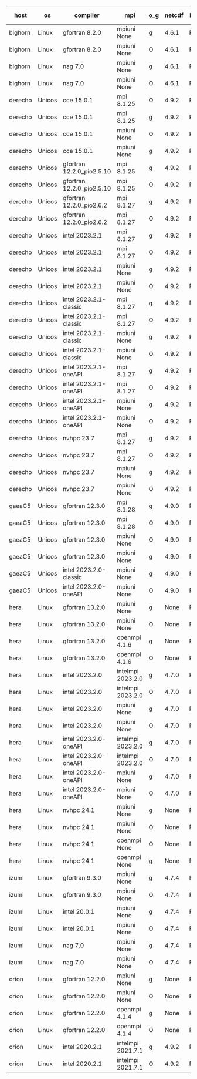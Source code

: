 

| host     | os       | compiler                              | mpi                      | o_g        | netcdf        | build       | u_pass          | u_fail          | s_pass            | s_fail            | e_pass             | e_fail             | nuopc_pass       | nuopc_fail       | artifacts link          |
|----------|----------|---------------------------------------|--------------------------|------------|---------------|-------------|-----------------|-----------------|-------------------|-------------------|--------------------|--------------------|------------------|------------------|-------------------------|
| bighorn | Linux | gfortran 8.2.0 | mpiuni None  | g | 4.6.1  | PASS | 12516 | 0 | 9 | 0 | 43 | 0 | None | None | <a href="https://github.com/esmf-org/esmf-test-artifacts/tree/e23e17e657592183775621b98076cb0932deb328/develop/gfortran/8.2.0/g/mpiuni/None" target="_blank">e23e17e</a> | 
| bighorn | Linux | gfortran 8.2.0 | mpiuni None  | O | 4.6.1  | PASS | 12516 | 0 | 9 | 0 | 43 | 0 | None | None | <a href="https://github.com/esmf-org/esmf-test-artifacts/tree/219f1820eeb101a6bd60765f36f23d807c5787ab/develop/gfortran/8.2.0/O/mpiuni/None" target="_blank">219f182</a> | 
| bighorn | Linux | nag 7.0 | mpiuni None  | g | 4.6.1  | PASS | 12516 | 0 | 9 | 0 | 43 | 0 | None | None | <a href="https://github.com/esmf-org/esmf-test-artifacts/tree/b3b9a34144fc6e3d1e2e7b684ee481db6166380a/develop/nag/7.0/g/mpiuni/None" target="_blank">b3b9a34</a> | 
| bighorn | Linux | nag 7.0 | mpiuni None  | O | 4.6.1  | PASS | 12516 | 0 | 9 | 0 | 43 | 0 | None | None | <a href="https://github.com/esmf-org/esmf-test-artifacts/tree/7b731a33d3b5c9c511b6307113ecb124711713cf/develop/nag/7.0/O/mpiuni/None" target="_blank">7b731a3</a> | 
| derecho | Unicos | cce 15.0.1 | mpi 8.1.25  | O | 4.9.2  | PASS | 14106 | 78 | 51 | 0 | 80 | 0 | 55 | 1 | <a href="https://github.com/esmf-org/esmf-test-artifacts/tree/7c1518f84c0a1a3339360f2a83047a9d3f7f1e77/develop/cce/15.0.1/O/mpi/8.1.25" target="_blank">7c1518f</a> | 
| derecho | Unicos | cce 15.0.1 | mpi 8.1.25  | g | 4.9.2  | PASS | 13986 | 198 | 51 | 0 | 80 | 0 | 55 | 1 | <a href="https://github.com/esmf-org/esmf-test-artifacts/tree/30b6a465365af00afe35a164e4bdee8b4b0f711f/develop/cce/15.0.1/g/mpi/8.1.25" target="_blank">30b6a46</a> | 
| derecho | Unicos | cce 15.0.1 | mpiuni None  | O | 4.9.2  | PASS | 12281 | 235 | 9 | 0 | 43 | 0 | None | None | <a href="https://github.com/esmf-org/esmf-test-artifacts/tree/8d583531065fde3b4833ef330e04e2e8c82521e3/develop/cce/15.0.1/O/mpiuni/None" target="_blank">8d58353</a> | 
| derecho | Unicos | cce 15.0.1 | mpiuni None  | g | 4.9.2  | PASS | 12440 | 76 | 9 | 0 | 43 | 0 | None | None | <a href="https://github.com/esmf-org/esmf-test-artifacts/tree/29255a7c6e2d187a9880c9178f27055a2b2a47ad/develop/cce/15.0.1/g/mpiuni/None" target="_blank">29255a7</a> | 
| derecho | Unicos | gfortran 12.2.0_pio2.5.10 | mpi 8.1.25  | g | 4.9.2  | PASS | 14184 | 0 | 51 | 0 | 80 | 0 | 56 | 0 | <a href="https://github.com/esmf-org/esmf-test-artifacts/tree/225ebe209e82b528c2c13d1de8cc9349b748ce3e/develop/gfortran/12.2.0_pio2.5.10/g/mpi/8.1.25" target="_blank">225ebe2</a> | 
| derecho | Unicos | gfortran 12.2.0_pio2.5.10 | mpi 8.1.25  | O | 4.9.2  | PASS | 14184 | 0 | 51 | 0 | 80 | 0 | 56 | 0 | <a href="https://github.com/esmf-org/esmf-test-artifacts/tree/9cff55ad1c25b60ffb035012a840e19a8e0825ac/develop/gfortran/12.2.0_pio2.5.10/O/mpi/8.1.25" target="_blank">9cff55a</a> | 
| derecho | Unicos | gfortran 12.2.0_pio2.6.2 | mpi 8.1.27  | g | 4.9.2  | PASS | 14184 | 0 | 51 | 0 | 80 | 0 | 56 | 0 | <a href="https://github.com/esmf-org/esmf-test-artifacts/tree/c8dd6838894d0f03ea52b22d01af020b68d71d48/develop/gfortran/12.2.0_pio2.6.2/g/mpi/8.1.27" target="_blank">c8dd683</a> | 
| derecho | Unicos | gfortran 12.2.0_pio2.6.2 | mpi 8.1.27  | O | 4.9.2  | PASS | 14184 | 0 | 51 | 0 | 80 | 0 | 56 | 0 | <a href="https://github.com/esmf-org/esmf-test-artifacts/tree/162fa8a82d9bc075f84c092b189df7322af612f8/develop/gfortran/12.2.0_pio2.6.2/O/mpi/8.1.27" target="_blank">162fa8a</a> | 
| derecho | Unicos | intel 2023.2.1 | mpi 8.1.27  | g | 4.9.2  | PASS | 14184 | 0 | 51 | 0 | 80 | 0 | 57 | 0 | <a href="https://github.com/esmf-org/esmf-test-artifacts/tree/c3987d32d1d33dc6eaacfc5e78ed6c80a22c84fa/develop/intel/2023.2.1/g/mpi/8.1.27" target="_blank">c3987d3</a> | 
| derecho | Unicos | intel 2023.2.1 | mpi 8.1.27  | O | 4.9.2  | PASS | 14184 | 0 | 51 | 0 | 80 | 0 | 57 | 0 | <a href="https://github.com/esmf-org/esmf-test-artifacts/tree/b25cc124e6a275ecbe260d065370310ad8601c8a/develop/intel/2023.2.1/O/mpi/8.1.27" target="_blank">b25cc12</a> | 
| derecho | Unicos | intel 2023.2.1 | mpiuni None  | g | 4.9.2  | PASS | 12516 | 0 | 9 | 0 | 43 | 0 | None | None | <a href="https://github.com/esmf-org/esmf-test-artifacts/tree/9936d227853a00d2b84c5093b0072d7e6aac9afe/develop/intel/2023.2.1/g/mpiuni/None" target="_blank">9936d22</a> | 
| derecho | Unicos | intel 2023.2.1 | mpiuni None  | O | 4.9.2  | PASS | 12516 | 0 | 9 | 0 | 43 | 0 | None | None | <a href="https://github.com/esmf-org/esmf-test-artifacts/tree/bc259e04673e55152412e9d034c221bb06f1442a/develop/intel/2023.2.1/O/mpiuni/None" target="_blank">bc259e0</a> | 
| derecho | Unicos | intel 2023.2.1-classic | mpi 8.1.27  | g | 4.9.2  | PASS | 14184 | 0 | 51 | 0 | 80 | 0 | 56 | 0 | <a href="https://github.com/esmf-org/esmf-test-artifacts/tree/1d0e38dc9f5c4c4b2191cb4a97c8c6f74fac7a50/develop/intel/2023.2.1-classic/g/mpi/8.1.27" target="_blank">1d0e38d</a> | 
| derecho | Unicos | intel 2023.2.1-classic | mpi 8.1.27  | O | 4.9.2  | PASS | 14184 | 0 | 51 | 0 | 80 | 0 | 56 | 0 | <a href="https://github.com/esmf-org/esmf-test-artifacts/tree/16ce32b4fa988d8076b0bb73302a2059fab4e90f/develop/intel/2023.2.1-classic/O/mpi/8.1.27" target="_blank">16ce32b</a> | 
| derecho | Unicos | intel 2023.2.1-classic | mpiuni None  | g | 4.9.2  | PASS | 12516 | 0 | 9 | 0 | 43 | 0 | None | None | <a href="https://github.com/esmf-org/esmf-test-artifacts/tree/a63c6bb50133a7c74c3be767f8365e32f7be2c8c/develop/intel/2023.2.1-classic/g/mpiuni/None" target="_blank">a63c6bb</a> | 
| derecho | Unicos | intel 2023.2.1-classic | mpiuni None  | O | 4.9.2  | PASS | 12516 | 0 | 9 | 0 | 43 | 0 | None | None | <a href="https://github.com/esmf-org/esmf-test-artifacts/tree/95bb8e85f372294d2d3ef50f2ee0a030a582ed40/develop/intel/2023.2.1-classic/O/mpiuni/None" target="_blank">95bb8e8</a> | 
| derecho | Unicos | intel 2023.2.1-oneAPI | mpi 8.1.27  | g | 4.9.2  | PASS | 14184 | 0 | 51 | 0 | 80 | 0 | 56 | 0 | <a href="https://github.com/esmf-org/esmf-test-artifacts/tree/5f8c080852303ae83fcbfeeedada47ba39a6efb0/develop/intel/2023.2.1-oneAPI/g/mpi/8.1.27" target="_blank">5f8c080</a> | 
| derecho | Unicos | intel 2023.2.1-oneAPI | mpi 8.1.27  | O | 4.9.2  | PASS | 14184 | 0 | 50 | 1 | 80 | 0 | 56 | 0 | <a href="https://github.com/esmf-org/esmf-test-artifacts/tree/f2ed211a10f239a753baf25ccca88771d7acdfec/develop/intel/2023.2.1-oneAPI/O/mpi/8.1.27" target="_blank">f2ed211</a> | 
| derecho | Unicos | intel 2023.2.1-oneAPI | mpiuni None  | g | 4.9.2  | PASS | 12516 | 0 | 9 | 0 | 43 | 0 | None | None | <a href="https://github.com/esmf-org/esmf-test-artifacts/tree/e4046280da6501da82de7959c9dfad3af26c408a/develop/intel/2023.2.1-oneAPI/g/mpiuni/None" target="_blank">e404628</a> | 
| derecho | Unicos | intel 2023.2.1-oneAPI | mpiuni None  | O | 4.9.2  | PASS | 12516 | 0 | 9 | 0 | 43 | 0 | None | None | <a href="https://github.com/esmf-org/esmf-test-artifacts/tree/72e44d6069ca78c48571c65b8b72c9d51e0cefc0/develop/intel/2023.2.1-oneAPI/O/mpiuni/None" target="_blank">72e44d6</a> | 
| derecho | Unicos | nvhpc 23.7 | mpi 8.1.27  | g | 4.9.2  | PASS | 14184 | 0 | 51 | 0 | 80 | 0 | 56 | 0 | <a href="https://github.com/esmf-org/esmf-test-artifacts/tree/721d409c4ae3194f6822b641a895ae8583bf2ce8/develop/nvhpc/23.7/g/mpi/8.1.27" target="_blank">721d409</a> | 
| derecho | Unicos | nvhpc 23.7 | mpi 8.1.27  | O | 4.9.2  | PASS | 14184 | 0 | 51 | 0 | 80 | 0 | 56 | 0 | <a href="https://github.com/esmf-org/esmf-test-artifacts/tree/e8fc3f8ef87638a69f4e57e886bbc430ed9359ec/develop/nvhpc/23.7/O/mpi/8.1.27" target="_blank">e8fc3f8</a> | 
| derecho | Unicos | nvhpc 23.7 | mpiuni None  | g | 4.9.2  | PASS | 12516 | 0 | 9 | 0 | 43 | 0 | None | None | <a href="https://github.com/esmf-org/esmf-test-artifacts/tree/85862c7528a97b555a76746592849b31c9161940/develop/nvhpc/23.7/g/mpiuni/None" target="_blank">85862c7</a> | 
| derecho | Unicos | nvhpc 23.7 | mpiuni None  | O | 4.9.2  | PASS | 12516 | 0 | 9 | 0 | 43 | 0 | None | None | <a href="https://github.com/esmf-org/esmf-test-artifacts/tree/df57a2c83868f4c92d764afbc193ba71fa6d165c/develop/nvhpc/23.7/O/mpiuni/None" target="_blank">df57a2c</a> | 
| gaeaC5 | Unicos | gfortran 12.3.0 | mpi 8.1.28  | g | 4.9.0  | PASS | 14184 | 0 | 51 | 0 | 80 | 0 | 56 | 0 | <a href="https://github.com/esmf-org/esmf-test-artifacts/tree/8bd6ee09d56eeec5c6e27b62645f486f7e8be4e7/develop/gfortran/12.3.0/g/mpi/8.1.28" target="_blank">8bd6ee0</a> | 
| gaeaC5 | Unicos | gfortran 12.3.0 | mpi 8.1.28  | O | 4.9.0  | PASS | None | None | None | None | None | None | None | None | <a href="https://github.com/esmf-org/esmf-test-artifacts/tree/0dc3c6f3eaaefb04eb7de0b7b213ec05c257f199/develop/gfortran/12.3.0/O/mpi/8.1.28" target="_blank">0dc3c6f</a> | 
| gaeaC5 | Unicos | gfortran 12.3.0 | mpiuni None  | O | 4.9.0  | PASS | 12516 | 0 | 9 | 0 | 43 | 0 | None | None | <a href="https://github.com/esmf-org/esmf-test-artifacts/tree/5a37e24f6d19d8fa9bd4c6d12bb5285d007cacc4/develop/gfortran/12.3.0/O/mpiuni/None" target="_blank">5a37e24</a> | 
| gaeaC5 | Unicos | gfortran 12.3.0 | mpiuni None  | g | 4.9.0  | PASS | None | None | None | None | None | None | None | None | <a href="https://github.com/esmf-org/esmf-test-artifacts/tree/5e5d7de2821a90101754a8fcbfd5391735b669f6/develop/gfortran/12.3.0/g/mpiuni/None" target="_blank">5e5d7de</a> | 
| gaeaC5 | Unicos | intel 2023.2.0-classic | mpiuni None  | g | 4.9.0  | PASS | 12516 | 0 | 9 | 0 | 43 | 0 | None | None | <a href="https://github.com/esmf-org/esmf-test-artifacts/tree/c118a75acaf3e01cc5d76b276416342f364476c5/develop/intel/2023.2.0-classic/g/mpiuni/None" target="_blank">c118a75</a> | 
| gaeaC5 | Unicos | intel 2023.2.0-oneAPI | mpiuni None  | O | 4.9.0  | PASS | 12516 | 0 | 9 | 0 | 43 | 0 | None | None | <a href="https://github.com/esmf-org/esmf-test-artifacts/tree/bb5b21673c92ea5b974322d16eda8468131e6491/develop/intel/2023.2.0-oneAPI/O/mpiuni/None" target="_blank">bb5b216</a> | 
| hera | Linux | gfortran 13.2.0 | mpiuni None  | g | None  | PASS | 12516 | 0 | 9 | 0 | 43 | 0 | None | None | <a href="https://github.com/esmf-org/esmf-test-artifacts/tree/420ff63cfbb1748b3fc0d6fde4679a31236fef83/develop/gfortran/13.2.0/g/mpiuni/None" target="_blank">420ff63</a> | 
| hera | Linux | gfortran 13.2.0 | mpiuni None  | O | None  | PASS | 12516 | 0 | 9 | 0 | 43 | 0 | None | None | <a href="https://github.com/esmf-org/esmf-test-artifacts/tree/874a87a2a68f1fd255d87e581185339884534680/develop/gfortran/13.2.0/O/mpiuni/None" target="_blank">874a87a</a> | 
| hera | Linux | gfortran 13.2.0 | openmpi 4.1.6  | g | None  | PASS | 14184 | 0 | 51 | 0 | 80 | 0 | 56 | 0 | <a href="https://github.com/esmf-org/esmf-test-artifacts/tree/a11d2e86c6a9dbc07e4134533574cdaa26054e0b/develop/gfortran/13.2.0/g/openmpi/4.1.6" target="_blank">a11d2e8</a> | 
| hera | Linux | gfortran 13.2.0 | openmpi 4.1.6  | O | None  | PASS | 14184 | 0 | 51 | 0 | 80 | 0 | 56 | 0 | <a href="https://github.com/esmf-org/esmf-test-artifacts/tree/64ef2201290c5503ed04e72c086ced473188a340/develop/gfortran/13.2.0/O/openmpi/4.1.6" target="_blank">64ef220</a> | 
| hera | Linux | intel 2023.2.0 | intelmpi 2023.2.0  | g | 4.7.0  | PASS | None | None | None | None | None | None | None | None | <a href="https://github.com/esmf-org/esmf-test-artifacts/tree/e60c92408699c50ca927ab851f15984c8fa58a3c/develop/intel/2023.2.0/g/intelmpi/2023.2.0" target="_blank">e60c924</a> | 
| hera | Linux | intel 2023.2.0 | intelmpi 2023.2.0  | O | 4.7.0  | PASS | 14184 | 0 | 51 | 0 | 80 | 0 | 56 | 0 | <a href="https://github.com/esmf-org/esmf-test-artifacts/tree/87a581b080142dfa179a5bfcbb19800da1e88aa6/develop/intel/2023.2.0/O/intelmpi/2023.2.0" target="_blank">87a581b</a> | 
| hera | Linux | intel 2023.2.0 | mpiuni None  | g | 4.7.0  | PASS | 12516 | 0 | 9 | 0 | 43 | 0 | None | None | <a href="https://github.com/esmf-org/esmf-test-artifacts/tree/8be4aac72372512cd7e61f0f130b80cae456bb69/develop/intel/2023.2.0/g/mpiuni/None" target="_blank">8be4aac</a> | 
| hera | Linux | intel 2023.2.0 | mpiuni None  | O | 4.7.0  | PASS | 12516 | 0 | 9 | 0 | 43 | 0 | None | None | <a href="https://github.com/esmf-org/esmf-test-artifacts/tree/253839eedfa4fc0f2e1a860997073fbe83d0292a/develop/intel/2023.2.0/O/mpiuni/None" target="_blank">253839e</a> | 
| hera | Linux | intel 2023.2.0-oneAPI | intelmpi 2023.2.0  | g | 4.7.0  | PASS | None | None | None | None | None | None | None | None | <a href="https://github.com/esmf-org/esmf-test-artifacts/tree/4d6e6228767783ae6685c4a707b90d4295aa83e3/develop/intel/2023.2.0-oneAPI/g/intelmpi/2023.2.0" target="_blank">4d6e622</a> | 
| hera | Linux | intel 2023.2.0-oneAPI | intelmpi 2023.2.0  | O | 4.7.0  | PASS | 14184 | 0 | 50 | 1 | 80 | 0 | 56 | 0 | <a href="https://github.com/esmf-org/esmf-test-artifacts/tree/29386d1c2d1e54eff6536d0374be619a2b0ee668/develop/intel/2023.2.0-oneAPI/O/intelmpi/2023.2.0" target="_blank">29386d1</a> | 
| hera | Linux | intel 2023.2.0-oneAPI | mpiuni None  | g | 4.7.0  | PASS | 12516 | 0 | 9 | 0 | 43 | 0 | None | None | <a href="https://github.com/esmf-org/esmf-test-artifacts/tree/06c26a7906140759244bb9b3c705fb365fdc3070/develop/intel/2023.2.0-oneAPI/g/mpiuni/None" target="_blank">06c26a7</a> | 
| hera | Linux | intel 2023.2.0-oneAPI | mpiuni None  | O | 4.7.0  | PASS | 12516 | 0 | 9 | 0 | 43 | 0 | None | None | <a href="https://github.com/esmf-org/esmf-test-artifacts/tree/b81b2a2951f7222e11d21316a87066b6ae1a0d1e/develop/intel/2023.2.0-oneAPI/O/mpiuni/None" target="_blank">b81b2a2</a> | 
| hera | Linux | nvhpc 24.1 | mpiuni None  | g | None  | PASS | 12516 | 0 | 9 | 0 | 43 | 0 | None | None | <a href="https://github.com/esmf-org/esmf-test-artifacts/tree/7fd6286f04f28b54b595d228164959d7e1056359/develop/nvhpc/24.1/g/mpiuni/None" target="_blank">7fd6286</a> | 
| hera | Linux | nvhpc 24.1 | mpiuni None  | O | None  | PASS | None | None | None | None | None | None | None | None | <a href="https://github.com/esmf-org/esmf-test-artifacts/tree/cc3e98b3cb589f74480c7ca9d2c4883e6588c357/develop/nvhpc/24.1/O/mpiuni/None" target="_blank">cc3e98b</a> | 
| hera | Linux | nvhpc 24.1 | openmpi None  | O | None  | PASS | 14184 | 0 | 51 | 0 | 80 | 0 | 56 | 0 | <a href="https://github.com/esmf-org/esmf-test-artifacts/tree/69b0fe18a49a8d099576f7196e441fb8c7231157/develop/nvhpc/24.1/O/openmpi/None" target="_blank">69b0fe1</a> | 
| hera | Linux | nvhpc 24.1 | openmpi None  | g | None  | PASS | 14184 | 0 | 51 | 0 | 80 | 0 | 56 | 0 | <a href="https://github.com/esmf-org/esmf-test-artifacts/tree/1b4960bde5da343538c7de5b3e6e0c9002118392/develop/nvhpc/24.1/g/openmpi/None" target="_blank">1b4960b</a> | 
| izumi | Linux | gfortran 9.3.0 | mpiuni None  | g | 4.7.4  | PASS | 12516 | 0 | 9 | 0 | 43 | 0 | None | None | <a href="https://github.com/esmf-org/esmf-test-artifacts/tree/4015cb310950a359d25bb2ac25e4f2a6fa1b3b21/develop/gfortran/9.3.0/g/mpiuni/None" target="_blank">4015cb3</a> | 
| izumi | Linux | gfortran 9.3.0 | mpiuni None  | O | 4.7.4  | PASS | 12516 | 0 | 9 | 0 | 43 | 0 | None | None | <a href="https://github.com/esmf-org/esmf-test-artifacts/tree/c41ec2fbb73cfe5d40990cf4c5fd0d731ac16f55/develop/gfortran/9.3.0/O/mpiuni/None" target="_blank">c41ec2f</a> | 
| izumi | Linux | intel 20.0.1 | mpiuni None  | g | 4.7.4  | PASS | 12516 | 0 | 9 | 0 | 43 | 0 | None | None | <a href="https://github.com/esmf-org/esmf-test-artifacts/tree/ae2c719281417cbd878968a5ece1f2549d3ebab6/develop/intel/20.0.1/g/mpiuni/None" target="_blank">ae2c719</a> | 
| izumi | Linux | intel 20.0.1 | mpiuni None  | O | 4.7.4  | PASS | 12516 | 0 | 9 | 0 | 43 | 0 | None | None | <a href="https://github.com/esmf-org/esmf-test-artifacts/tree/bf0778d60544870fa50a8bcfa3f3046f19ea7ebd/develop/intel/20.0.1/O/mpiuni/None" target="_blank">bf0778d</a> | 
| izumi | Linux | nag 7.0 | mpiuni None  | g | 4.7.4  | PASS | 12516 | 0 | 9 | 0 | 43 | 0 | None | None | <a href="https://github.com/esmf-org/esmf-test-artifacts/tree/e731513c462a86b17ef6c9b31052e303fee10ade/develop/nag/7.0/g/mpiuni/None" target="_blank">e731513</a> | 
| izumi | Linux | nag 7.0 | mpiuni None  | O | 4.7.4  | PASS | 12516 | 0 | 9 | 0 | 43 | 0 | None | None | <a href="https://github.com/esmf-org/esmf-test-artifacts/tree/3578b63bd8fe0eb70f5280c2c1ac2d65a6e19cbe/develop/nag/7.0/O/mpiuni/None" target="_blank">3578b63</a> | 
| orion | Linux | gfortran 12.2.0 | mpiuni None  | g | None  | PASS | 12516 | 0 | 9 | 0 | 43 | 0 | None | None | <a href="https://github.com/esmf-org/esmf-test-artifacts/tree/fb2f1fef1878a54662a83af8d0862c37b1453a58/develop/gfortran/12.2.0/g/mpiuni/None" target="_blank">fb2f1fe</a> | 
| orion | Linux | gfortran 12.2.0 | mpiuni None  | O | None  | PASS | 12516 | 0 | 9 | 0 | 43 | 0 | None | None | <a href="https://github.com/esmf-org/esmf-test-artifacts/tree/89dca39d3123c4c3a6eb332b559c23098515e03f/develop/gfortran/12.2.0/O/mpiuni/None" target="_blank">89dca39</a> | 
| orion | Linux | gfortran 12.2.0 | openmpi 4.1.4  | g | None  | PASS | 14184 | 0 | 51 | 0 | 80 | 0 | 44 | 12 | <a href="https://github.com/esmf-org/esmf-test-artifacts/tree/f0e2011dce9a453f69634c9c5cee2e02932c149b/develop/gfortran/12.2.0/g/openmpi/4.1.4" target="_blank">f0e2011</a> | 
| orion | Linux | gfortran 12.2.0 | openmpi 4.1.4  | O | None  | PASS | 14184 | 0 | 51 | 0 | 80 | 0 | 44 | 12 | <a href="https://github.com/esmf-org/esmf-test-artifacts/tree/969871b437857ed32bb2afc9a479bbda6364354f/develop/gfortran/12.2.0/O/openmpi/4.1.4" target="_blank">969871b</a> | 
| orion | Linux | intel 2020.2.1 | intelmpi 2021.7.1  | g | 4.9.2  | PASS | 14184 | 0 | 51 | 0 | 80 | 0 | 44 | 12 | <a href="https://github.com/esmf-org/esmf-test-artifacts/tree/4b82a537a8428d353c99a3e0d044acbe1acdd5f7/develop/intel/2020.2.1/g/intelmpi/2021.7.1" target="_blank">4b82a53</a> | 
| orion | Linux | intel 2020.2.1 | intelmpi 2021.7.1  | O | 4.9.2  | PASS | 14184 | 0 | 51 | 0 | 80 | 0 | 44 | 12 | <a href="https://github.com/esmf-org/esmf-test-artifacts/tree/acf962e11b43af6b3b70626aa05433bd18a07ed7/develop/intel/2020.2.1/O/intelmpi/2021.7.1" target="_blank">acf962e</a> | 
